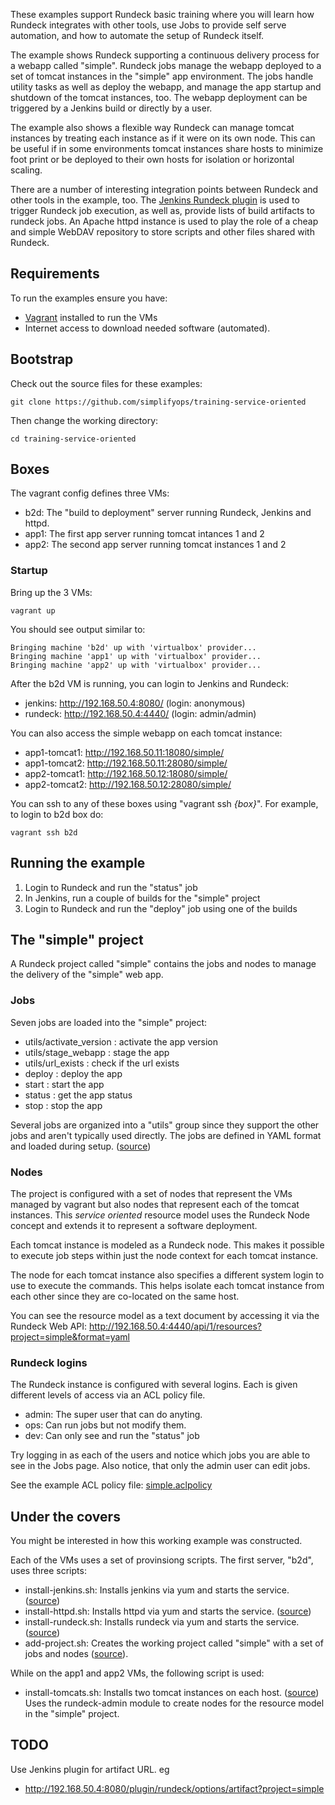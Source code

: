 These examples support Rundeck basic training where you will learn
how Rundeck integrates with other tools, use Jobs to provide
self serve automation, and how to automate the setup of Rundeck itself.

The example shows Rundeck supporting a continuous delivery process
for a webapp called "simple".
Rundeck jobs  manage the webapp deployed to
a set of tomcat instances in the "simple" app environment. The jobs
handle utility tasks as well as deploy the webapp, 
and manage the app startup and shutdown of the tomcat instances, too.
The webapp deployment can be triggered by a Jenkins build or directly by a user.

The example also shows a flexible way Rundeck can manage tomcat
instances by treating each instance as if it were on its own node.
This can be useful if in some environments tomcat instances share hosts
to minimize foot print or be deployed to their own hosts for isolation or horizontal scaling.

There are a number of interesting integration points between Rundeck and other tools in the example, too.
The [Jenkins Rundeck plugin](https://wiki.jenkins-ci.org/display/JENKINS/RunDeck+Plugin)
is used to trigger Rundeck job execution, as well as, provide
lists of build artifacts to rundeck jobs.
An Apache httpd instance is used to play the role of a cheap and simple WebDAV repository 
to store scripts and other files shared with Rundeck.

## Requirements
To run the examples ensure you have:

* [Vagrant](http://vagrantup.com) installed to run the VMs
* Internet access to download needed software (automated).

## Bootstrap

Check out the source files for these examples:

    git clone https://github.com/simplifyops/training-service-oriented

Then change the working directory:

    cd training-service-oriented
    
## Boxes

The vagrant config defines three VMs:

* b2d: The "build to deployment" server running Rundeck, Jenkins and httpd.
* app1: The first app server running tomcat intances 1 and 2
* app2: The second app server running tomcat instances 1 and 2

 
### Startup

Bring up the 3 VMs:

    vagrant up 

You should see output similar to:

```
Bringing machine 'b2d' up with 'virtualbox' provider...
Bringing machine 'app1' up with 'virtualbox' provider...
Bringing machine 'app2' up with 'virtualbox' provider...
```

After the b2d VM is running, you can login to Jenkins and Rundeck:

* jenkins: http://192.168.50.4:8080/ (login: anonymous)
* rundeck: http://192.168.50.4:4440/ (login: admin/admin)

You can also access the simple webapp on each tomcat instance:

* app1-tomcat1: http://192.168.50.11:18080/simple/
* app1-tomcat2: http://192.168.50.11:28080/simple/
* app2-tomcat1: http://192.168.50.12:18080/simple/
* app2-tomcat2: http://192.168.50.12:28080/simple/

You can ssh to any of these boxes using "vagrant ssh _{box}_". 
For example, to login to b2d box do:

    vagrant ssh b2d
   
## Running the example

1. Login to Rundeck and run the "status" job
2. In Jenkins, run a couple of builds for the "simple" project
3. Login to Rundeck and run the "deploy" job using one of the builds

## The "simple" project

A Rundeck project called "simple" contains the jobs and nodes to manage the delivery of the "simple" web app.

### Jobs
Seven jobs are loaded into the "simple" project:

* utils/activate_version : activate the app version
* utils/stage_webapp : stage the app 	
* utils/url_exists : check if the url exists
* deploy : deploy the app 	
* start : start the app 	
* status : get the app status 	
* stop : stop the app 	

Several jobs are organized into a "utils" group since they support the other jobs and aren't typically used directly.
The jobs are defined in YAML format and loaded during setup. ([source](https://github.com/simplifyops/training-service-oriented/blob/master/provisioning/jobs.yaml))

### Nodes

The project is configured with a set of nodes that represent the VMs managed by vagrant 
but also nodes that represent each of the tomcat instances.
This _service oriented_ resource model uses the Rundeck Node concept and extends it to represent a software deployment.

Each tomcat instance is modeled as a Rundeck node. This
makes it possible to execute job steps within just the 
node context for each tomcat instance.

The node for each tomcat instance also specifies a different
system login to use to execute the commands. This helps
isolate each tomcat instance from each other
since they are co-located on the same host.

You can see the resource model as a text document by accessing it via the Rundeck Web API:
http://192.168.50.4:4440/api/1/resources?project=simple&format=yaml

### Rundeck logins
The Rundeck instance is configured with several logins. 
Each is given different levels of access via an ACL policy file.

* admin: The super user that can do anyting.
* ops: Can run jobs but not modify them.
* dev: Can only see and run the "status" job

Try logging in as each of the users and notice which jobs you are able to see in the Jobs page. 
Also notice, that only the admin user can edit jobs.

See the example ACL policy file:
[simple.aclpolicy](https://github.com/simplifyops/training-service-oriented/blob/master/provisioning/simple.aclpolicy)

## Under the covers

You might be interested in how this working example was constructed.

Each of the VMs uses a set of provinsiong scripts.
The first server, "b2d", uses three scripts:

* install-jenkins.sh: Installs jenkins via yum and starts the service. ([source](https://github.com/simplifyops/training-service-oriented/blob/master/provisioning/install-jenkins.sh))
* install-httpd.sh: Installs httpd via yum and starts the service. ([source](https://github.com/simplifyops/training-service-oriented/blob/master/provisioning/install-httpd.sh))
* install-rundeck.sh: Installs rundeck via yum and starts the service. ([source](https://github.com/simplifyops/training-service-oriented/blob/master/provisioning/install-rundeck.sh))
* add-project.sh: Creates the working project called "simple" with a set of jobs and nodes ([source](https://github.com/simplifyops/training-service-oriented/blob/master/provisioning/add-project.sh)).

While on the app1 and app2 VMs, the following script is used:

* install-tomcats.sh: Installs two tomcat instances on each host. ([source](https://github.com/simplifyops/training-service-oriented/blob/master/provisioning/install-tomcats.sh))
Uses the rundeck-admin module to create nodes for the resource model in the "simple" project.

## TODO

Use Jenkins plugin for artifact URL. eg

* http://192.168.50.4:8080/plugin/rundeck/options/artifact?project=simple

